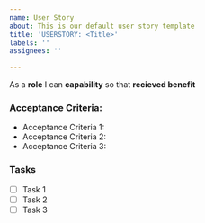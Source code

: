 ```yaml
---
name: User Story
about: This is our default user story template
title: 'USERSTORY: <Title>'
labels: ''
assignees: ''

---
```


As a **role** I can **capability** so that **recieved benefit**

### Acceptance Criteria:
  - Acceptance Criteria 1:
  - Acceptance Criteria 2:
  - Acceptance Criteria 3:
  
### Tasks
  - [ ] Task 1
  - [ ] Task 2
  - [ ] Task 3
